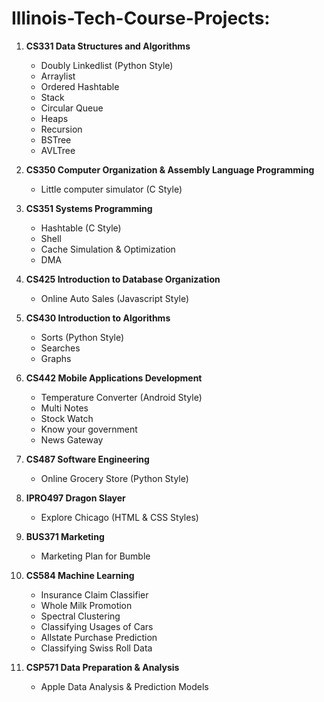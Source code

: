 # Illinois-Tech-Course-Projects:

1. **CS331 Data Structures and Algorithms**

	- Doubly Linkedlist (Python Style)
	- Arraylist
	- Ordered Hashtable
	- Stack
	- Circular Queue
	- Heaps
	- Recursion
	- BSTree
	- AVLTree


2. **CS350 Computer Organization & Assembly Language Programming**

	- Little computer simulator (C Style)


3. **CS351 Systems Programming**
	
	- Hashtable (C Style)
	- Shell
	- Cache Simulation & Optimization
	- DMA


4. **CS425 Introduction to Database Organization**

	- Online Auto Sales (Javascript Style)


5. **CS430 Introduction to Algorithms**
	
	- Sorts (Python Style)
	- Searches
	- Graphs


6. **CS442 Mobile Applications Development**
	
	- Temperature Converter (Android Style)
	- Multi Notes
	- Stock Watch
	- Know your government
	- News Gateway


7. **CS487 Software Engineering**
	
	- Online Grocery Store (Python Style)


8. **IPRO497 Dragon Slayer**
	
	- Explore Chicago (HTML & CSS Styles)


9. **BUS371 Marketing**

	- Marketing Plan for Bumble

10. **CS584 Machine Learning**

	- Insurance Claim Classifier
	- Whole Milk Promotion
	- Spectral Clustering
	- Classifying Usages of Cars
	- Allstate Purchase Prediction
	- Classifying Swiss Roll Data

11. **CSP571 Data Preparation & Analysis**
	- Apple Data Analysis & Prediction Models
